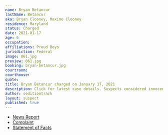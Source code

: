 ```yaml
---
name: Bryan Betancur
lastName: Betancur
aka: Bryan Clooney, Maximo Clooney
residence: Maryland
status: Charged
date: 2021-01-17
age: 6
occupation:
affiliations: Proud Boys
jurisdiction: Federal
image: 061.jpg
preview: 061.jpg
booking: bryan-betancur.jpg
courtroom:
courthouse:
quote:
title: Bryan Betancur charged on January 17, 2021
description: Click for latest case details. Suspects considered innocent until proven guilty.
author: seditiontrack
layout: suspect
published: true
---
```

- [News Report](https://baltimore.cbslocal.com/2021/01/18/maryland-man-bryan-betancur-arrested-after-gps-monitor-places-him-at-us-capitol-during-riots-prosecutors-say/)
- [Complaint](https://www.justice.gov/opa/page/file/1355926/download)
- [Statement of Facts](https://www.justice.gov/opa/page/file/1355921/download)
